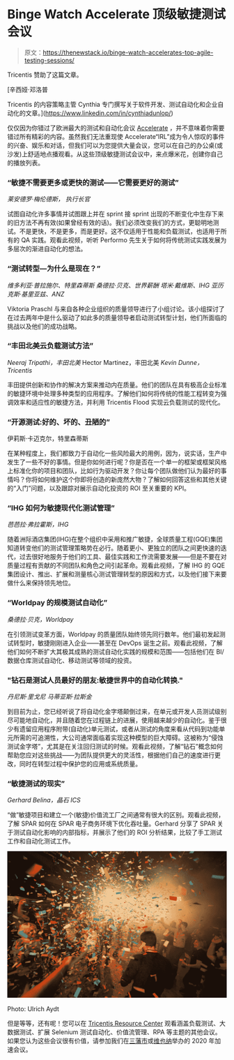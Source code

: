 # Binge Watch Accelerate 顶级敏捷测试会议

> 原文：<https://thenewstack.io/binge-watch-accelerates-top-agile-testing-sessions/>

Tricentis 赞助了这篇文章。

 [辛西娅·邓洛普

Tricentis 的内容策略主管 Cynthia 专门撰写关于软件开发、测试自动化和企业自动化的文章。](https://www.linkedin.com/in/cynthiadunlop/) 

仅仅因为你错过了欧洲最大的测试和自动化会议 [Accelerate](https://www.tricentis.com/accelerate/) ，并不意味着你需要错过所有精彩的内容。虽然我们无法重现使 Accelerate“IRL”成为令人惊叹的事件的兴奋、娱乐和对话，但我们可以为您提供大量会议，您可以在自己的办公桌(或沙发)上舒适地点播观看。从这些顶级敏捷测试会议中，来点爆米花，创建你自己的播放列表。

### “敏捷不需要更多或更快的测试——它需要更好的测试”

*莱安德罗·梅伦德斯，* *执行长官*

试图自动化许多事情并试图跟上并在 sprint 接 sprint 出现的不断变化中生存下来的旧方法不再有效(如果曾经有效的话)。我们必须改变我们的方式，更聪明地测试。不是更快，不是更多，而是更好。这不仅适用于性能和负载测试，也适用于所有的 QA 实践。观看此视频，听听 Performo 先生关于如何将传统测试实践发展为多层次的渐进自动化的想法。

### “测试转型—为什么是现在？”

*维多利亚·普拉施尔、特里森蒂斯*
*桑德拉·贝克、世界薪酬*
*塔米·戴维斯、IHG*
*亚历克斯·基里亚兹、ANZ*

Viktoria Praschl 与来自各种企业组织的质量领导进行了小组讨论。该小组探讨了在过去两年中是什么驱动了如此多的质量领导者启动测试转型计划，他们所面临的挑战以及他们的成功战略。

### “丰田北美云负载测试方法”

*Neeraj Tripathi，丰田北美*
Hector Martinez，丰田北美
*Kevin Dunne，Tricentis*

丰田提供创新和协作的解决方案来推动内在质量。他们的团队在具有极高企业标准的敏捷环境中处理多种类型的应用程序。了解他们如何将传统的性能工程转变为强调效率和适应性的敏捷方法，并利用 Tricentis Flood 实现云负载测试的现代化。

### “开源测试:好的、坏的、丑陋的”

伊莉斯·卡迈克尔，特里森蒂斯

在某种程度上，我们都致力于自动化一些风险最大的用例，因为，说实话，生产中发生了一些不好的事情。但是你如何进行呢？你是否在一个单一的框架或框架风格上标准化你的项目和团队，比如行为驱动开发？你让每个团队做他们认为最好的事情吗？你将如何维护这个你即将创造的新庞然大物？了解如何回答这些和其他关键的“入门”问题，以及跟踪对展示自动化投资的 ROI 至关重要的 KPI。

### “IHG 如何为敏捷现代化测试管理”

*芭芭拉·弗拉霍斯，IHG*

随着洲际酒店集团(IHG)在整个组织中采用和推广敏捷，全球质量工程(GQE)集团知道转变他们的测试管理策略势在必行。随着更小、更独立的团队之间更快速的迭代，过去很好地服务于他们的工具、最佳实践和工作流需要发展——但是不要在对质量过程有贡献的不同团队和角色之间引起革命。观看此视频，了解 IHG 的 GQE 集团设计、推出、扩展和测量核心测试管理转型的原因和方式，以及他们接下来要做什么来保持领先地位。

### “Worldpay 的规模测试自动化”

*桑德拉·贝克，Worldpay*

在引领测试变革方面，Worldpay 的质量团队始终领先同行数年。他们最初发起测试转型时，敏捷刚刚进入企业——甚至在 DevOps 诞生之前。观看此视频，了解他们如何不断扩大其极其成熟的测试自动化实践的规模和范围——包括他们在 BI/数据仓库测试自动化、移动测试等领域的投资。

### "钻石是测试人员最好的朋友:敏捷世界中的自动化转换."

*丹尼斯·里戈尼*
*马蒂亚斯·拉斯金*

到目前为止，您已经听说了将自动化金字塔颠倒过来，在单元或开发人员测试级别尽可能地自动化，并且随着您在过程链上的进展，使用越来越少的自动化。鉴于很少有遗留应用程序附带(自动化)单元测试，或者从测试的角度来看从代码到功能单元所需的可追溯性，大公司通常面临着实现这种模型的巨大障碍。这被称为“侵蚀测试金字塔”，尤其是在关注回归测试的时候。观看此视频，了解“钻石”概念如何帮助您应对这些挑战——为团队提供更大的灵活性，根据他们自己的速度进行更改，同时在转型过程中保护您的应用或系统质量。

### “敏捷测试的现实”

*Gerhard Belina，晶石 ICS*

“做”敏捷项目和建立一个(敏捷)价值流工厂之间通常有很大的区别。观看此视频，了解 SPAR 如何在 SPAR 电子商务环境下优化吞吐量。Gerhard 分享了 SPAR 关于测试自动化影响的内部指标，并展示了他们的 ROI 分析结果，比较了手工测试工作和自动化测试工作。

![](img/d1b607ba6ded130d263a59147aa66698.png)

Photo: Ulrich Aydt

但是等等，还有呢！您可以在 [Tricentis Resource Center](https://www.tricentis.com/resources/) 观看涵盖负载测试、大数据测试、扩展 Selenium 测试自动化、价值流管理、RPA 等主题的其他会议。如果您认为这些会议很有价值，请参加我们在[三藩市](https://www.tricentis.com/accelerate/san-francisco/)或[维也纳](https://www.tricentis.com/accelerate/vienna/)举办的 2020 年加速会议。

<svg xmlns:xlink="http://www.w3.org/1999/xlink" viewBox="0 0 68 31" version="1.1"><title>Group</title> <desc>Created with Sketch.</desc></svg>